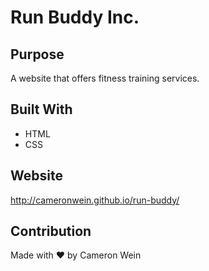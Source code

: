# Run Buddy Inc.
## Purpose
A website that offers fitness training services.

## Built With
* HTML
* CSS

## Website
http://cameronwein.github.io/run-buddy/

## Contribution
Made with ❤️ by Cameron Wein
